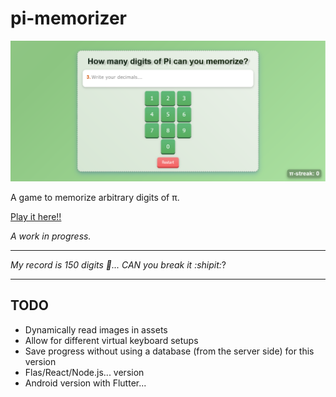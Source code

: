 # pi-memorizer

<p align="center">
  <img src="./assets/pi.png" alt="pi" title="pi" />
</p>

A game to memorize arbitrary digits of π.

[Play it here!!](https://agarnung.github.io/pi-memorizer/)

_A work in progress._

--- 

_My record is 150 digits 🤨... CAN you break it :shipit:_?

---

## TODO
- Dynamically read images in assets
- Allow for different virtual keyboard setups
- Save progress without using a database (from the server side) for this version
- Flas/React/Node.js... version
- Android version with Flutter...
